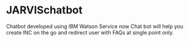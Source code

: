 # JARVISchatbot
Chatbot developed using IBM Watson
Service now Chat bot will help you create INC on the go and redirect user with FAQs at single point only.
